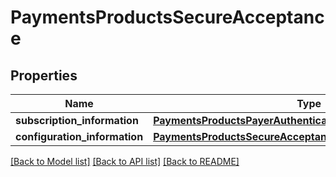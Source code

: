 # PaymentsProductsSecureAcceptance

## Properties
Name | Type | Description | Notes
------------ | ------------- | ------------- | -------------
**subscription_information** | [**PaymentsProductsPayerAuthenticationSubscriptionInformation**](PaymentsProductsPayerAuthenticationSubscriptionInformation.md) |  | [optional] 
**configuration_information** | [**PaymentsProductsSecureAcceptanceConfigurationInformation**](PaymentsProductsSecureAcceptanceConfigurationInformation.md) |  | [optional] 

[[Back to Model list]](../README.md#documentation-for-models) [[Back to API list]](../README.md#documentation-for-api-endpoints) [[Back to README]](../README.md)


